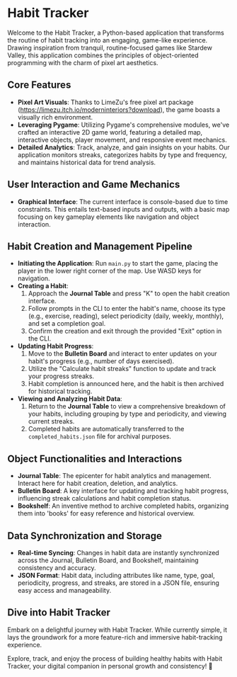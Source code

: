 # Habit Tracker

Welcome to the Habit Tracker, a Python-based application that transforms the routine of habit tracking into an engaging, game-like experience. Drawing inspiration from tranquil, routine-focused games like Stardew Valley, this application combines the principles of object-oriented programming with the charm of pixel art aesthetics.

## Core Features

- **Pixel Art Visuals**: Thanks to LimeZu's free pixel art package (https://limezu.itch.io/moderninteriors?download), the game boasts a visually rich environment.
- **Leveraging Pygame**: Utilizing Pygame's comprehensive modules, we've crafted an interactive 2D game world, featuring a detailed map, interactive objects, player movement, and responsive event mechanics.
- **Detailed Analytics**: Track, analyze, and gain insights on your habits. Our application monitors streaks, categorizes habits by type and frequency, and maintains historical data for trend analysis.

## User Interaction and Game Mechanics

- **Graphical Interface**: The current interface is console-based due to time constraints. This entails text-based inputs and outputs, with a basic map focusing on key gameplay elements like navigation and object interaction.

## Habit Creation and Management Pipeline

- **Initiating the Application**: Run `main.py` to start the game, placing the player in the lower right corner of the map. Use WASD keys for navigation.
- **Creating a Habit**:
  1. Approach the **Journal Table** and press "K" to open the habit creation interface.
  2. Follow prompts in the CLI to enter the habit's name, choose its type (e.g., exercise, reading), select periodicity (daily, weekly, monthly), and set a completion goal.
  3. Confirm the creation and exit through the provided "Exit" option in the CLI.
- **Updating Habit Progress**:
  1. Move to the **Bulletin Board** and interact to enter updates on your habit's progress (e.g., number of days exercised).
  2. Utilize the "Calculate habit streaks" function to update and track your progress streaks.
  3. Habit completion is announced here, and the habit is then archived for historical tracking.
- **Viewing and Analyzing Habit Data**:
  1. Return to the **Journal Table** to view a comprehensive breakdown of your habits, including grouping by type and periodicity, and viewing current streaks.
  2. Completed habits are automatically transferred to the `completed_habits.json` file for archival purposes.

## Object Functionalities and Interactions

- **Journal Table**: The epicenter for habit analytics and management. Interact here for habit creation, deletion, and analytics.
- **Bulletin Board**: A key interface for updating and tracking habit progress, influencing streak calculations and habit completion status.
- **Bookshelf**: An inventive method to archive completed habits, organizing them into 'books' for easy reference and historical overview.

## Data Synchronization and Storage

- **Real-time Syncing**: Changes in habit data are instantly synchronized across the Journal, Bulletin Board, and Bookshelf, maintaining consistency and accuracy.
- **JSON Format**: Habit data, including attributes like name, type, goal, periodicity, progress, and streaks, are stored in a JSON file, ensuring easy access and manageability.

## Dive into Habit Tracker

Embark on a delightful journey with Habit Tracker. While currently simple, it lays the groundwork for a more feature-rich and immersive habit-tracking experience. 

Explore, track, and enjoy the process of building healthy habits with Habit Tracker, your digital companion in personal growth and consistency! 🌟